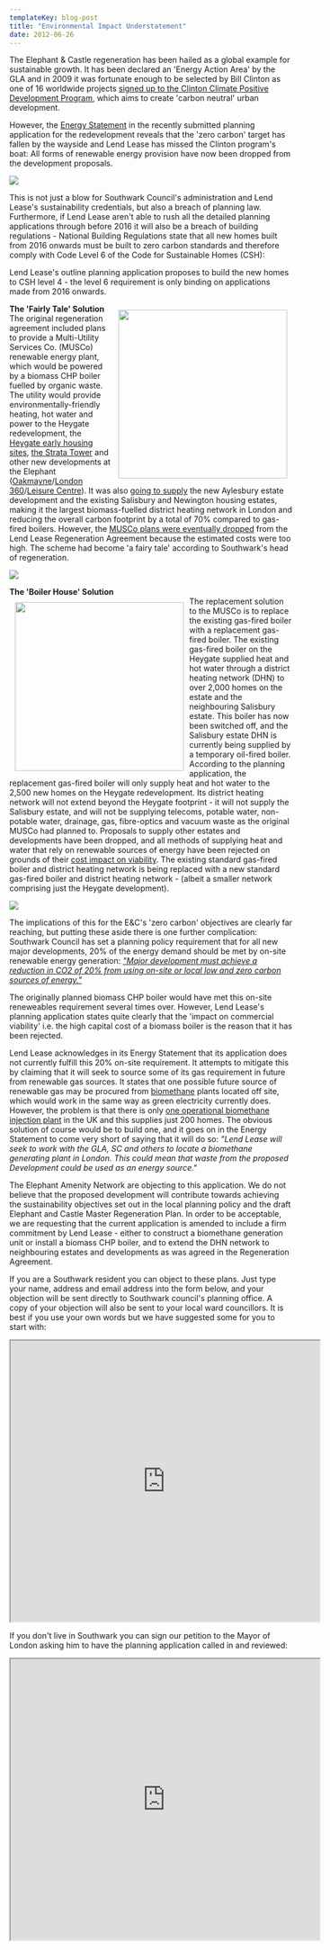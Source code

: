 ```yaml
---
templateKey: blog-post
title: "Environmental Impact Understatement"
date: 2012-06-26
---
```

The Elephant & Castle regeneration has been hailed as a global example for sustainable growth. It has been declared an 'Energy Action Area' by the GLA and in 2009 it was fortunate enough to be selected by Bill Clinton as one of 16 worldwide projects [signed up to the Clinton Climate Positive Development Program](http://www.london-se1.co.uk/news/view/6032), which aims to create 'carbon neutral' urban development.

However, the [Energy Statement](http://planningonline.southwark.gov.uk/DocsOnline/Documents/224079_1.pdf) in the recently submitted planning application for the redevelopment reveals that the 'zero carbon' target has fallen by the wayside and Lend Lease has missed the Clinton program's boat: All forms of renewable energy provision have now been dropped from the development proposals.

![](http://crappistmartin.github.io/images/csh.png)

This is not just a blow for Southwark Council's administration and Lend Lease's sustainability credentials, but also a breach of planning law. Furthermore, if Lend Lease aren't able to rush all the detailed planning applications through before 2016 it will also be a breach of building regulations - National Building Regulations state that all new homes built from 2016 onwards must be built to zero carbon standards and therefore comply with Code Level 6 of the Code for Sustainable Homes (CSH): 

Lend Lease's outline planning application proposes to build the new homes to CSH level 4 - the level 6 requirement is only binding on applications made from 2016 onwards. 
 
<img src="http://crappistmartin.github.io/images/musco.jpg" width="300" align="right" style="margin:10px">__The 'Fairly Tale' Solution__  
The original regeneration agreement included plans to provide a Multi-Utility Services Co. (MUSCo) renewable energy plant, which would be powered by a biomass CHP boiler fuelled by organic waste. The utility would provide environmentally-friendly heating, hot water and power to the Heygate redevelopment, the [Heygate early housing sites](http://www.london-se1.co.uk/news/view/1692), [the Strata Tower](http://www.building4change.com/page.jsp?id=473) and other new developments at the Elephant ([Oakmayne](http://www.london-se1.co.uk/news/view/3641)/[London 360](http://www.london-se1.co.uk/news/view/3475)/[Leisure Centre](http://londonist.com/2012/03/further-elephant-and-castle-plans-revealed.php)). It was also [going to supply](http://moderngov.southwark.gov.uk/mgConvert2PDF.aspx?ID=16241) the new Aylesbury estate development and the existing Salisbury and Newington housing estates, making it the largest biomass-fuelled district heating network in London and reducing the overall carbon footprint by a total of 70% compared to gas-fired boilers. However, the [MUSCo plans were eventually dropped](http://www.london-se1.co.uk/news/view/5052) from the Lend Lease Regeneration Agreement because the estimated costs were too high. The scheme had become 'a fairy tale' according to Southwark's head of regeneration.   

![](http://crappistmartin.github.io/images/muscoarea.png)

__The 'Boiler House' Solution__  
<img src="http://crappistmartin.github.io/images/heygateboilerhouse.JPG" width="300" style="margin:10px" align="left">The replacement solution to the MUSCo is to replace the existing gas-fired boiler with a replacement gas-fired boiler. The existing gas-fired boiler on the Heygate supplied heat and hot water through a district heating network (DHN) to over 2,000 homes on the estate and the neighbouring Salisbury estate. This boiler has now been switched off, and the Salisbury estate DHN is currently being supplied by a temporary oil-fired boiler. According to the planning application, the replacement gas-fired boiler will only supply heat and hot water to the 2,500 new homes on the Heygate redevelopment. Its district heating network will not extend beyond the Heygate footprint - it will not supply the Salisbury estate, and will not be supplying telecoms, potable water, non-potable water, drainage, gas, fibre-optics and vacuum waste as the original MUSCo had planned to. Proposals to supply other estates and developments have been dropped, and all methods of supplying heat and water that rely on renewable sources of energy have been rejected on grounds of their [cost impact on viability](/2012-07-03-its-all-about-financial-viability/). The existing standard gas-fired boiler and district heating network is being replaced with a new standard gas-fired boiler and district heating network - (albeit a smaller network comprising just the Heygate development).

![](http://crappistmartin.github.io/images/HeygateDHN.png)

The implications of this for the E&C's 'zero carbon' objectives are clearly far reaching, but putting these aside there is one further complication: Southwark Council has set a planning policy requirement that for all new major developments, 20% of the energy demand should be met by on-site renewable energy generation: [_"Major development must achieve a reduction in CO2 of 20% from using on-site or local low and zero carbon sources of energy."_](http://www.southwark.gov.uk/download/5823/adopted_core_strategy) 
 
The originally planned biomass CHP boiler would have met this on-site reneweables requirement several times over. However, Lend Lease's planning application states quite clearly that the 'impact on commercial viability' i.e. the high capital cost of a biomass boiler is the reason that it has been rejected.

Lend Lease acknowledges in its Energy Statement that its application does not currently fulfill this 20% on-site requirement. It attempts to mitigate this by claiming that it will seek to source some of its gas requirement in future from renewable gas sources. It states that one possible future source of renewable gas may be procured from [biomethane](http://en.wikipedia.org/wiki/Biogas) plants located off site, which would work in the same way as green electricity currently does. However, the problem is that there is only [one operational biomethane injection plant](http://www.bbc.co.uk/news/uk-11433162) in the UK and this supplies just 200 homes. The obvious solution of course would be to build one, and it goes on in the Energy Statement to come very short of saying that it will do so: _"Lend Lease will seek to work with the GLA, SC and others to locate a biomethane generating plant in London. This could mean that waste from the proposed Development could be used as an energy source."_

The Elephant Amenity Network are objecting to this application. We do not believe that the proposed development will contribute towards achieving the sustainability objectives set out in the local planning policy and the draft Elephant and Castle Master Regeneration Plan. In order to be acceptable, we are requesting that the current application is amended to include a firm commitment by Lend Lease - either to construct a biomethane generation unit or install a biomass CHP boiler, and to extend the DHN network to neighbouring estates and developments as was agreed in the Regeneration Agreement. 

If you are a Southwark resident you can object to these plans. Just type your name, address and email address into the form below, and your objection will be sent directly to Southwark council's planning office. A copy of your objection will also be sent to your local ward councillors. It is best if you use your own words but we have suggested some for you to start with:   

  
<iframe class="iframe2" src="http://crappistmartin.github.io/contact" width="550px" height="500px"></iframe>


If you don't live in Southwark you can sign our petition to the Mayor of London asking him to have the planning application called in and reviewed:

<iframe class="iframe2" src="http://crappistmartin.github.io/petition" width="550px" height="500px"></iframe>










